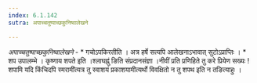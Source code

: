 ```yaml
---
index: 6.1.142
sutra: अपाच्चतुष्पाच्छकुनिष्वालेखने

---
```

_अपाच्चतुष्पाच्छकुनिष्वालेखने_ - * गचोऽपकिरतीति । अत्र हर्षे सत्यपि आलेखनाऽभावात् सुटोऽप्राप्तिः । * शप उपालम्भे । कृष्णाय शपते इति ।श्लाघह्नु॑ ङिति संप्रदानसंज्ञा ।नीवीं प्रति प्रणिहिते तु करे प्रियेण सख्यः ! शपामि यदि किंचिदपि स्मरामी॑त्यत्र तु स्वाशयं प्रकाशयामीत्यर्थो विवक्षितो न तु शपथ इति न तङित्याहुः ।